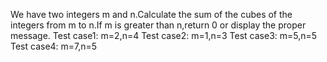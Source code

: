 We have two integers m and n.Calculate the sum of the cubes of the integers from m to n.If m is greater than n,return 0 or display the proper message.
Test case1: m=2,n=4 
Test case2: m=1,n=3 
Test case3: m=5,n=5 
Test case4: m=7,n=5
